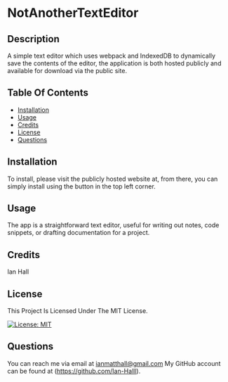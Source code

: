 # NotAnotherTextEditor
      
## Description
A simple text editor which uses webpack and IndexedDB to dynamically save the contents of the editor, the application is both hosted publicly and available for download via the public site.
      
## Table Of Contents
- [Installation](#installation)
- [Usage](#usage)
- [Credits](#credits)
- [License](#license)
- [Questions](#questions)
      
## Installation
To install, please visit the publicly hosted website at, from there, you can simply install using the button in the top left corner.
      
## Usage
The app is a straightforward text editor, useful for writing out notes, code snippets, or drafting documentation for a project.
      
## Credits
Ian Hall
      
## License
This Project Is Licensed Under The MIT License.

[![License: MIT](https://img.shields.io/badge/License-MIT-yellow.svg)](https://opensource.org/licenses/MIT)

## Questions
You can reach me via email at ianmatthall@gmail.com
My GitHub account can be found at (https://github.com/Ian-Halll).